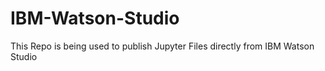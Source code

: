 # IBM-Watson-Studio
This Repo is being used to publish Jupyter Files directly from IBM Watson Studio
